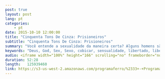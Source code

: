 ```yaml
---
post: true
layout: post
lang: pt
categories:
    - pt    
date: 2015-10-10 12:00:00
title: "Cinquenta Tons De Cinza: Prisioneiros"
subtitle: "Cinquenta Tons De Cinza: Prisioneiros"
summary: "Você entende a sexualidade da maneira certa? Alguns homens são como guerreiros e entendem como abordar a sexualidade da maneira certa. Outros não entendem o que é que devem fazer com a sexualidade e acabam como homens feridos em um campo de batalha. Qual deles é você? Junte-se a nós nesta semana,  para discutirmos o segredo sexual que cada homem precisa saber para ser um conquistador de sucesso."
keywords: "Deus, God, Sex, Sexo, cobicar, sensualidade, libertado, liberdade, carnalidade, lust, luxúria, erotismo, censura, erotic, Conheça, Elenco, Advertência, material, sexual, explícito, solitário, por, tras, das, cenas, behind, the, scenes, lonely, porn, pornography, suicide, pornô, pornografia, suicídio, jogos, games, ansiedade, anxiety, relacionamento, relationship, consciência, consciousess, , Flesh, Earned, It, Prayer, NewsFifty, Shades, Of, Grey, Jamie, Dornan, Beyonce, Dakota, Johnson, Demônio, Televisão, Hollywood, Bruce, Jenner, Caitlyn, Kim, Kardashian, satânico, evolução, Bíblia, Cristão, iron, radio, ProgramaFerro, biblia, noticia, vivo, Florianopolis, brasil, estudo, ajuda, Escrituras, Deus, fé, Sara, Espiritu, Jesus, coração, rede, Senhor, radio, sabado, rocha, evangelho, hinos, igreja, notícia, eventos, atual, História, AntiCristo, Cristo, Escrituras, Scripture, Messias, Rei, Antigo, Judaísmo, Templo, Jesus, amor, love, Misterio, Profetico, Jejum, cristãos, Discípulos, Morte, Facebook, Controvérsia, Pacto, Expiação, Sangue, Substituto, Templo, Judeus, Jews, Fariseus, Hebraico, Hebrew, Escrituras, Scripture, Profecia, Prophecy, Tribulação, Tribulation, Judaísmo, Judaism, Calendários, Calendar, Primeiro, First, Vinda, Coming, Segundo, Second, Messias, Rei, Antigo, Culturas, Bíblia, História, AntiCristo, Cristo, Mundo, Revelação, Caos, bíblico, nova, era, mundo, manuscritos, besta, gnóstico, gnosticismo, futuro, profecia, profeta, satã, demônios, podcast, católico, guerras, fim, dos, tempos, apocalipse, Oriente, Médio, página, Culturas, Programa, Ferro, casa"
audio: <iframe width="100%" height="166" scrolling="no" frameborder="no" src="https://w.soundcloud.com/player/?url=https%3A//api.soundcloud.com/tracks/227703877&amp;color=ff5500&amp;auto_play=false&amp;hide_related=false&amp;show_comments=true&amp;show_user=true&amp;show_reposts=false"></iframe>
duration: 52:28
length:   125939460
link: https://s3-us-west-2.amazonaws.com/programaferro/%2333+-+Programa+Ferro+10102015.mp3 
---
```

